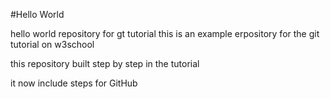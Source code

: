 #Hello World

hello world repository for gt tutorial
this is an example erpository for the git tutorial on w3school

this repository built step by step in the tutorial

it now include steps for GitHub
